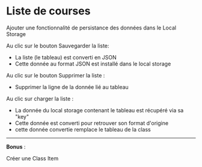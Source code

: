 # Liste de courses

Ajouter une fonctionnalité de persistance des données dans le Local Storage

Au clic sur le bouton Sauvegarder la liste:

- La liste (le tableau) est converti en JSON
- Cette donnée au format JSON est installé dans le local storage

Au clic sur le bouton Supprimer la liste :

- Supprimer la ligne de la donnée lié au tableau

Au clic sur charger la liste :

- La donnée du local storage contenant le tableau est récupéré via sa "key"
- Cette donnée est converti pour retrouver son format d'origine
- cette donnée convertie remplace le tableau de la class

---
**Bonus** :

Créer une Class Item
